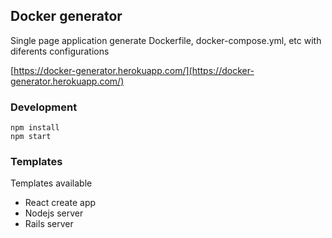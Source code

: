 ## Docker generator

Single page application generate Dockerfile, docker-compose.yml, etc with diferents configurations

[https://docker-generator.herokuapp.com/](https://docker-generator.herokuapp.com/)

### Development

```
npm install
npm start
```

### Templates

Templates available

- React create app
- Nodejs server
- Rails server
